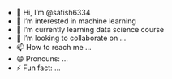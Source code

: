 - 👋 Hi, I’m @satish6334
- 👀 I’m interested in machine learning
- 🌱 I’m currently learning data science course
- 💞️ I’m looking to collaborate on ...
- 📫 How to reach me ...
- 😄 Pronouns: ...
- ⚡ Fun fact: ...

<!---
satish6334/satish6334 is a ✨ special ✨ repository because its `README.md` (this file) appears on your GitHub profile.
You can click the Preview link to take a look at your changes.
--->

